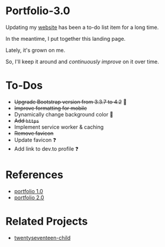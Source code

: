 # Portfolio-3.0

Updating my [website](https://shannoncrabill.com/) has been a to-do list item for a long time.

In the meantime, I put together this landing page.

Lately, it's grown on me.

So, I'll keep it around and _continuously improve_ on it over time.

# To-Dos

- ~~Upgrade Bootstrap version from 3.3.7 to 4.2~~ :ghost:
- ~~Improve formatting for mobile~~
- Dynamically change background color 🤔
- ~~Add `https`~~
- Implement service worker & caching
- ~~Remove favicon~~
- Update favicon :question:
- Add link to dev.to profile :question:

# References

- [portfolio 1.0](https://github.com/scrabill/scrabill.github.io)
- [portfolio 2.0](https://github.com/scrabill/portfolio-2.0)

# Related Projects

- [twentyseventeen-child](https://github.com/scrabill/twentyseventeen-child)
